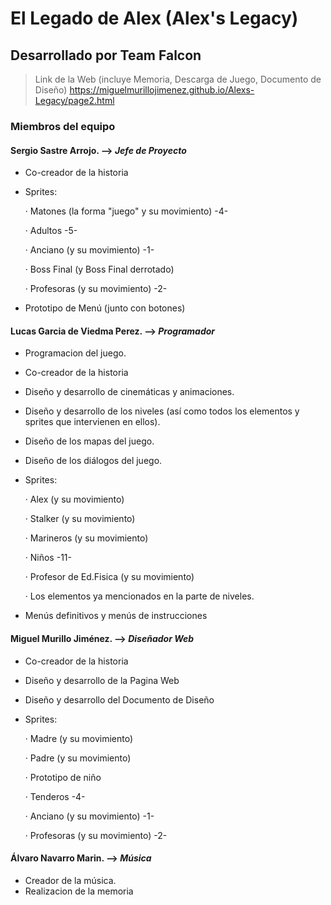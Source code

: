 ﻿# El Legado de Alex (Alex's Legacy)
## Desarrollado por Team Falcon
> Link de la Web (incluye Memoria, Descarga de Juego, Documento de Diseño)
> https://miguelmurillojimenez.github.io/Alexs-Legacy/page2.html
### Miembros del equipo

#### Sergio Sastre Arrojo. -->  _Jefe de Proyecto_
  - Co-creador de la historia
  - Sprites:  
  
    · Matones (la forma "juego" y su movimiento) -4-
    
    · Adultos -5-
    
    · Anciano (y su movimiento) -1-
    
    · Boss Final (y Boss Final derrotado)
    
    · Profesoras (y su movimiento) -2-
              
  - Prototipo de Menú (junto con botones)

#### Lucas Garcia de Viedma Perez. --> _Programador_
  - Programacion del juego.
  - Co-creador de la historia
  - Diseño y desarrollo de cinemáticas y animaciones.
  - Diseño y desarrollo de los niveles (así como todos los elementos y sprites que intervienen en ellos).
  - Diseño de los mapas del juego.
  - Diseño de los diálogos del juego.
  - Sprites:
  
    · Alex (y su movimiento)
    
    · Stalker (y su movimiento)
    
    · Marineros (y su movimiento)
    
    · Niños -11- 
    
    · Profesor de Ed.Fisica (y su movimiento)
    
    · Los elementos ya mencionados en la parte de niveles.
    
  - Menús definitivos y menús de instrucciones

#### Miguel Murillo Jiménez. --> _Diseñador Web_ 
  - Co-creador de la historia
  - Diseño y desarrollo de la Pagina Web
  - Diseño y desarrollo del Documento de Diseño
  - Sprites: 
  
    · Madre (y su movimiento)
    
    · Padre (y su movimiento)
    
    · Prototipo de niño
    
    · Tenderos -4-
    
    · Anciano (y su movimiento) -1-
    
    · Profesoras (y su movimiento) -2-

#### Álvaro Navarro Marin. --> _Música_
  - Creador de la música.
  - Realizacion de la memoria
